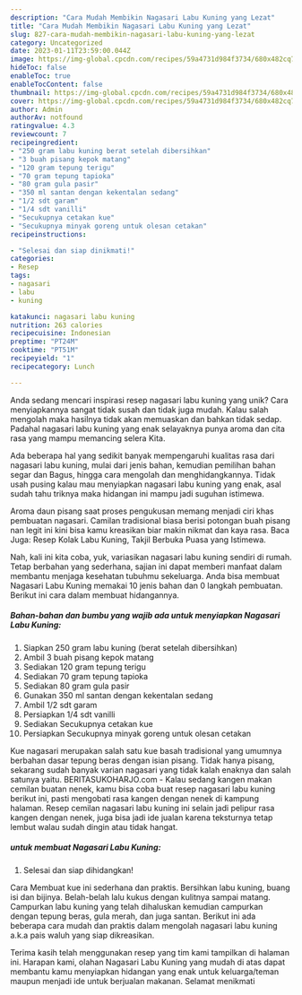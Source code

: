 ```yaml
---
description: "Cara Mudah Membikin Nagasari Labu Kuning yang Lezat"
title: "Cara Mudah Membikin Nagasari Labu Kuning yang Lezat"
slug: 827-cara-mudah-membikin-nagasari-labu-kuning-yang-lezat
category: Uncategorized
date: 2023-01-11T23:59:00.044Z
image: https://img-global.cpcdn.com/recipes/59a4731d984f3734/680x482cq70/nagasari-labu-kuning-foto-resep-utama.jpg
hideToc: false
enableToc: true
enableTocContent: false
thumbnail: https://img-global.cpcdn.com/recipes/59a4731d984f3734/680x482cq70/nagasari-labu-kuning-foto-resep-utama.jpg
cover: https://img-global.cpcdn.com/recipes/59a4731d984f3734/680x482cq70/nagasari-labu-kuning-foto-resep-utama.jpg
author: Admin
authorAv: notfound
ratingvalue: 4.3
reviewcount: 7
recipeingredient:
- "250 gram labu kuning berat setelah dibersihkan"
- "3 buah pisang kepok matang"
- "120 gram tepung terigu"
- "70 gram tepung tapioka"
- "80 gram gula pasir"
- "350 ml santan dengan kekentalan sedang"
- "1/2 sdt garam"
- "1/4 sdt vanilli"
- "Secukupnya cetakan kue"
- "Secukupnya minyak goreng untuk olesan cetakan"
recipeinstructions:

- "Selesai dan siap dinikmati!"
categories:
- Resep
tags:
- nagasari
- labu
- kuning

katakunci: nagasari labu kuning 
nutrition: 263 calories
recipecuisine: Indonesian
preptime: "PT24M"
cooktime: "PT51M"
recipeyield: "1"
recipecategory: Lunch

---
```





Anda sedang mencari inspirasi resep nagasari labu kuning yang unik? Cara menyiapkannya sangat tidak susah dan tidak juga mudah. Kalau salah mengolah maka hasilnya tidak akan memuaskan dan bahkan tidak sedap. Padahal nagasari labu kuning yang enak selayaknya punya aroma dan cita rasa yang mampu memancing selera Kita.





Ada beberapa hal yang sedikit banyak mempengaruhi kualitas rasa dari nagasari labu kuning, mulai dari jenis bahan, kemudian pemilihan bahan segar dan Bagus, hingga cara mengolah dan menghidangkannya. Tidak usah pusing kalau mau menyiapkan nagasari labu kuning yang enak,      asal sudah tahu triknya maka hidangan ini mampu jadi suguhan istimewa.














Aroma daun pisang saat proses pengukusan memang menjadi ciri khas pembuatan nagasari. Camilan tradisional biasa berisi potongan buah pisang nan legit ini kini bisa kamu kreasikan biar makin nikmat dan kaya rasa. Baca Juga: Resep Kolak Labu Kuning, Takjil Berbuka Puasa yang Istimewa.






Nah, kali ini kita coba, yuk, variasikan nagasari labu kuning sendiri di rumah. Tetap berbahan yang sederhana, sajian ini dapat memberi manfaat dalam membantu menjaga kesehatan tubuhmu sekeluarga. Anda bisa membuat Nagasari Labu Kuning memakai 10 jenis bahan dan 0 langkah pembuatan. Berikut ini cara dalam membuat hidangannya.

<!--inarticleads1-->

##### Bahan-bahan dan bumbu yang wajib ada untuk menyiapkan Nagasari Labu Kuning:

1. Siapkan 250 gram labu kuning (berat setelah dibersihkan)
1. Ambil 3 buah pisang kepok matang
1. Sediakan 120 gram tepung terigu
1. Sediakan 70 gram tepung tapioka
1. Sediakan 80 gram gula pasir
1. Gunakan 350 ml santan dengan kekentalan sedang
1. Ambil 1/2 sdt garam
1. Persiapkan 1/4 sdt vanilli
1. Sediakan Secukupnya cetakan kue
1. Persiapkan Secukupnya minyak goreng untuk olesan cetakan


Kue nagasari merupakan salah satu kue basah tradisional yang umumnya berbahan dasar tepung beras dengan isian pisang. Tidak hanya pisang, sekarang sudah banyak varian nagasari yang tidak kalah enaknya dan salah satunya yaitu. BERITASUKOHARJO.com - Kalau sedang kangen makan cemilan buatan nenek, kamu bisa coba buat resep nagasari labu kuning berikut ini, pasti mengobati rasa kangen dengan nenek di kampung halaman. Resep cemilan nagasari labu kuning ini selain jadi pelipur rasa kangen dengan nenek, juga bisa jadi ide jualan karena teksturnya tetap lembut walau sudah dingin atau tidak hangat. 

<!--inarticleads2-->

#####  untuk membuat Nagasari Labu Kuning:


1. Selesai dan siap dihidangkan!

Cara Membuat kue ini sederhana dan praktis. Bersihkan labu kuning, buang isi dan bijinya. Belah-belah lalu kukus dengan kulitnya sampai matang. Campurkan labu kuning yang telah dihaluskan kemudian campurkan dengan tepung beras, gula merah, dan juga santan. Berikut ini ada beberapa cara mudah dan praktis dalam mengolah nagasari labu kuning a.k.a pais waluh yang siap dikreasikan. 

Terima kasih telah menggunakan resep yang tim kami tampilkan di halaman ini. Harapan kami, olahan Nagasari Labu Kuning yang mudah di atas dapat membantu kamu menyiapkan hidangan yang enak untuk keluarga/teman maupun menjadi ide untuk berjualan makanan. Selamat menikmati
